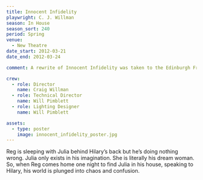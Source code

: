 ```yaml
---
title: Innocent Infidelity
playwright: C. J. Willman
season: In House
season_sort: 240
period: Spring
venue:
  - New Theatre
date_start: 2012-03-21
date_end: 2012-03-24

comment: A rewrite of Innocent Infidelity was taken to the Edinburgh Fringe Festival under the title of Porphyria

crew:
  - role: Director
    name: Craig Willman
  - role: Technical Director
    name: Will Pimblett
  - role: Lighting Designer
    name: Will Pimblett

assets:
  - type: poster
    image: innocent_infidelity_poster.jpg
---
```


Reg is sleeping with Julia behind Hilary’s back but he’s doing nothing wrong. Julia only exists in his imagination. She is literally his dream woman. So, when Reg comes home one night to find Julia in his house, speaking to Hilary, his world is plunged into chaos and confusion.
